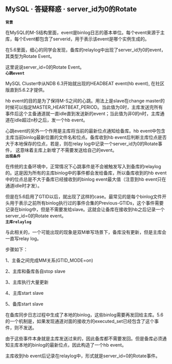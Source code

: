 ## MySQL · 答疑释惑 · server_id为0的Rotate

 **`背景`**   


在MySQL的M-S结构里面，event是binlog日志的基本单位。每个event来源于主库，每个Event都包含了serverid，用于表示该event是哪个实例生成的。  


在5.6里面，细心的同学会发现，备库的relaylog中出现了server_id为0的event，其类型为Rotate Event。  


这里说说server_id=0的Rotate Event。   **`心跳event`**   


MySQL Cluster中从NDB 6.3开始就出现的HEADBEAT event(hb event), 在社区版直到5.6.2才提供。  


hb event的目的是为了保持M-S之间的心跳。用法上是slave在change master的时候可以指定MASTER_HEARTBEAT_PERIOD。当此值为0时，主库发送完所有事件后这个主备通道就一直idle直到发送新的event；当此值为非0的n时，主库通道在idle超过n秒之后，发一个hb event。  


心跳event的另外一个作用是主库将当前的最新位点通知给备库。hb event中包含主库当前binlog最新位置的文件名和位点。备库收到hb event后判断主库位点是否大于本地保存的位点，若是，则在relay log中记录一个server_id为0的Rotate事件， 这意味着主库上新增了不需要发送给自己的event。   **`出现条件`**   


在传统的主备环境中，正常情况下心跳事件是不会被触发写入到备库的relaylog的。这是因为所有的主库binlog中的事件都会发给备库，所以备库收到的hb event中的位点总是不大于备库已经接收到的binlog event最大值（注意到hb event只在通道idle时才发）。  


但是在5.6启用了GTID以后，就出现了这样的case。最常见的是每个binlog文件开头用于表示之前所有binlog执行过的事件合集的Previous-GTIDs，这个事件需要记录在binlog中，但是不需要发给slave。这就会让备库在接收到hb之后记录一个server_id=0的Rotate event。   **`主库relaylog`**   


与此相关的，一个可能出现的现象是双M单写场景下，备库没有更新，但是主库会一直写relay log。  


步骤如下：  


1、主备之间完成MM关系(GTID_MODE=on)  


2、主库和备库各自stop slave  


3、主库执行大量更新  


4、主库start slave  


5、备库start slave  


在备库同步日志过程中生成了本地的binlog，这些binlog需要再发回给主库。5.6的一个机制是，如果发现通道对面的接收方的executed_set已经包含了这个事件，则不发送。  


由于这些事件本身就是主库发送过来的，因此备库都不需要发回。但是备库必须通知主库本地的binlog的最新位点，因此构造了一个hb event。  


主库收到hb event后记录在relaylog中，形式就是server_id=0的Rotate事件。  

